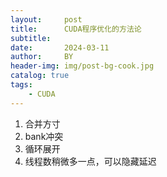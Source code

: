 ```yaml
---
layout:     post
title:      CUDA程序优化的方法论
subtitle:   
date:       2024-03-11
author:     BY
header-img: img/post-bg-cook.jpg
catalog: true
tags:
    - CUDA
---
```


1. 合并方寸
2. bank冲突
3. 循环展开
4. 线程数稍微多一点，可以隐藏延迟